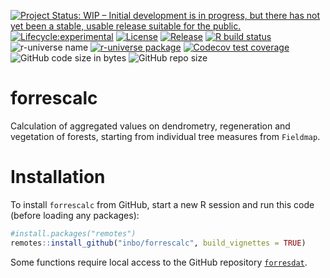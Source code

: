 <!-- badges: start -->

[![Project Status: WIP – Initial development is in progress, but there has not yet been a stable, usable release suitable for the public.](https://www.repostatus.org/badges/latest/wip.svg)](https://www.repostatus.org/#wip)
[![Lifecycle:experimental](https://img.shields.io/badge/lifecycle-experimental-red.svg)](https://lifecycle.r-lib.org/articles/stages.html#experimental)
[![License](https://img.shields.io/badge/license-GPL--3-blue.svg?style=flat)](https://www.gnu.org/licenses/gpl-3.0.html)
[![Release](https://img.shields.io/github/release/inbo/forrescalc.svg)](https://github.com/inbo/forrescalc/releases)
[![R build
status](https://github.com/inbo/forrescalc/workflows/check%20package%20on%20main/badge.svg)](https://github.com/inbo/forrescalc/actions)
![r-universe
name](https://inbo.r-universe.dev/badges/:name?color=c04384)
[![r-universe package](https://inbo.r-universe.dev/badges/forrescalc)](https://inbo.r-universe.dev/forrescalc)
[![Codecov test
coverage](https://codecov.io/gh/inbo/forrescalc/branch/main/graph/badge.svg)](https://app.codecov.io/gh/inbo/forrescalc?branch=main)
![GitHub code size in
bytes](https://img.shields.io/github/languages/code-size/inbo/forrescalc.svg)
![GitHub repo
size](https://img.shields.io/github/repo-size/inbo/forrescalc.svg)
<!--[![DOI](https://zenodo.org/badge/DOI/10.5281/zenodo.4028303.svg)](https://doi.org/10.5281/zenodo.4028303)-->
<!-- badges: end -->

# forrescalc

Calculation of aggregated values on dendrometry, regeneration and vegetation of forests, starting from individual tree measures from `Fieldmap`.

# Installation
  
To install `forrescalc` from GitHub, start a new R session and run this code (before loading any packages):

```r
#install.packages("remotes")
remotes::install_github("inbo/forrescalc", build_vignettes = TRUE)
```

Some functions require local access to the GitHub repository [`forresdat`](https://github.com/inbo/forresdat).
